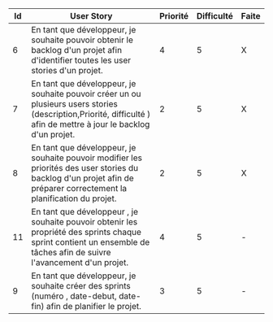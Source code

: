 Id | User Story | Priorité    |  Difficulté| Faite
---|-----------------------------------------------------------------------------------------------------------------------------------------------------------------------------------------------------------------------------------------------------------------------------------|-------------|------------|-------
6  | En tant que développeur, je souhaite pouvoir obtenir le backlog d'un projet afin d'identifier toutes les user stories d'un projet.                                                                                                                                                |    4        |   5  | X
7  | En tant que développeur, je souhaite pouvoir créer un ou plusieurs users stories (description,Priorité, difficulté ) afin de mettre à jour le backlog d'un projet.                                                                                        |    2        |   5  | X
8  | En tant que développeur, je souhaite pouvoir modifier les priorités des user stories du backlog d'un projet afin de préparer correctement la planification du projet.                                                                                              |   2        |   5  | X
11 | En tant que développeur , je souhaite pouvoir obtenir les propriété  des sprints chaque sprint contient un ensemble de tâches afin de suivre l'avancement d'un projet.                                                                                                                |    4        |   5  | -
9  | En tant que développeur, je souhaite créer des sprints (numéro , date-debut, date-fin) afin de planifier le projet.           |    3        |   5  | -
